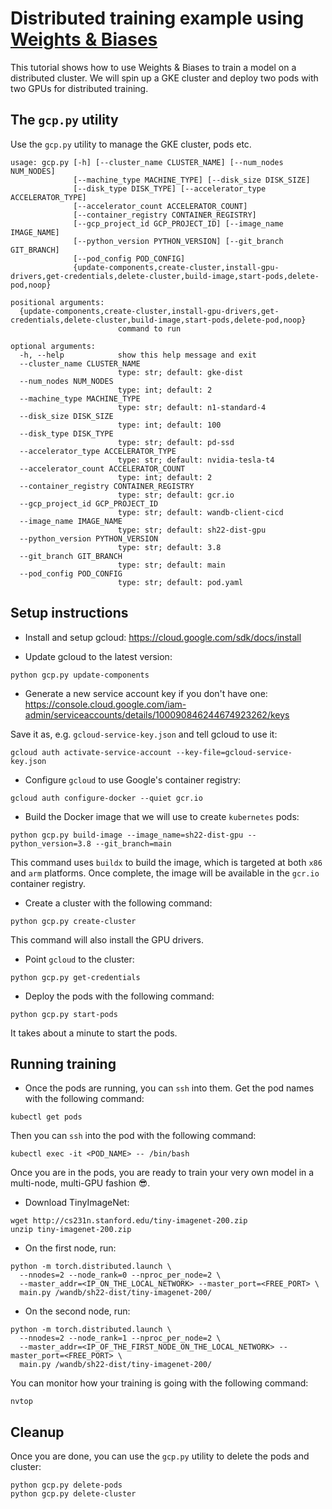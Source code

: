 # Distributed training example using [Weights & Biases](https://wandb.ai)

This tutorial shows how to use Weights & Biases to train a model on a distributed cluster.
We will spin up a GKE cluster and deploy two pods with two GPUs for distributed training.

## The `gcp.py` utility

Use the `gcp.py` utility to manage the GKE cluster, pods etc.

```shell
usage: gcp.py [-h] [--cluster_name CLUSTER_NAME] [--num_nodes NUM_NODES]
              [--machine_type MACHINE_TYPE] [--disk_size DISK_SIZE]
              [--disk_type DISK_TYPE] [--accelerator_type ACCELERATOR_TYPE]
              [--accelerator_count ACCELERATOR_COUNT]
              [--container_registry CONTAINER_REGISTRY]
              [--gcp_project_id GCP_PROJECT_ID] [--image_name IMAGE_NAME]
              [--python_version PYTHON_VERSION] [--git_branch GIT_BRANCH]
              [--pod_config POD_CONFIG]
              {update-components,create-cluster,install-gpu-drivers,get-credentials,delete-cluster,build-image,start-pods,delete-pod,noop}

positional arguments:
  {update-components,create-cluster,install-gpu-drivers,get-credentials,delete-cluster,build-image,start-pods,delete-pod,noop}
                        command to run

optional arguments:
  -h, --help            show this help message and exit
  --cluster_name CLUSTER_NAME
                        type: str; default: gke-dist
  --num_nodes NUM_NODES
                        type: int; default: 2
  --machine_type MACHINE_TYPE
                        type: str; default: n1-standard-4
  --disk_size DISK_SIZE
                        type: int; default: 100
  --disk_type DISK_TYPE
                        type: str; default: pd-ssd
  --accelerator_type ACCELERATOR_TYPE
                        type: str; default: nvidia-tesla-t4
  --accelerator_count ACCELERATOR_COUNT
                        type: int; default: 2
  --container_registry CONTAINER_REGISTRY
                        type: str; default: gcr.io
  --gcp_project_id GCP_PROJECT_ID
                        type: str; default: wandb-client-cicd
  --image_name IMAGE_NAME
                        type: str; default: sh22-dist-gpu
  --python_version PYTHON_VERSION
                        type: str; default: 3.8
  --git_branch GIT_BRANCH
                        type: str; default: main
  --pod_config POD_CONFIG
                        type: str; default: pod.yaml
```


## Setup instructions

- Install and setup gcloud: https://cloud.google.com/sdk/docs/install

- Update gcloud to the latest version:
```shell
python gcp.py update-components
```

- Generate a new service account key if you don't have one:
https://console.cloud.google.com/iam-admin/serviceaccounts/details/100090846244674923262/keys

Save it as, e.g. `gcloud-service-key.json` and tell gcloud to use it:
```shell
gcloud auth activate-service-account --key-file=gcloud-service-key.json
```

- Configure `gcloud` to use Google's container registry:
```shell
gcloud auth configure-docker --quiet gcr.io
```

- Build the Docker image that we will use to create `kubernetes` pods:
```shell
python gcp.py build-image --image_name=sh22-dist-gpu --python_version=3.8 --git_branch=main
```
This command uses `buildx` to build the image, which is targeted at both `x86` and `arm` platforms.
Once complete, the image will be available in the `gcr.io` container registry.

- Create a cluster with the following command:
```shell
python gcp.py create-cluster
```
This command will also install the GPU drivers.

- Point `gcloud` to the cluster:
```shell
python gcp.py get-credentials
```

- Deploy the pods with the following command:
```shell
python gcp.py start-pods
```
It takes about a minute to start the pods.

## Running training

- Once the pods are running, you can `ssh` into them.
Get the pod names with the following command:
```shell
kubectl get pods
```

Then you can `ssh` into the pod with the following command:
```shell
kubectl exec -it <POD_NAME> -- /bin/bash
```

Once you are in the pods, you are ready to train your very own model in a
multi-node, multi-GPU fashion :sunglasses:.

- Download TinyImageNet:
```shell
wget http://cs231n.stanford.edu/tiny-imagenet-200.zip
unzip tiny-imagenet-200.zip
```

- On the first node, run:
```shell
python -m torch.distributed.launch \
  --nnodes=2 --node_rank=0 --nproc_per_node=2 \
  --master_addr=<IP_ON_THE_LOCAL_NETWORK> --master_port=<FREE_PORT> \
  main.py /wandb/sh22-dist/tiny-imagenet-200/
```

- On the second node, run:
```shell
python -m torch.distributed.launch \
  --nnodes=2 --node_rank=1 --nproc_per_node=2 \
  --master_addr=<IP_OF_THE_FIRST_NODE_ON_THE_LOCAL_NETWORK> --master_port=<FREE_PORT> \
  main.py /wandb/sh22-dist/tiny-imagenet-200/
```

You can monitor how your training is going with the following command:
```shell
nvtop
```

## Cleanup

Once you are done, you can use the `gcp.py` utility to delete the pods and cluster:
```shell
python gcp.py delete-pods
python gcp.py delete-cluster
```
